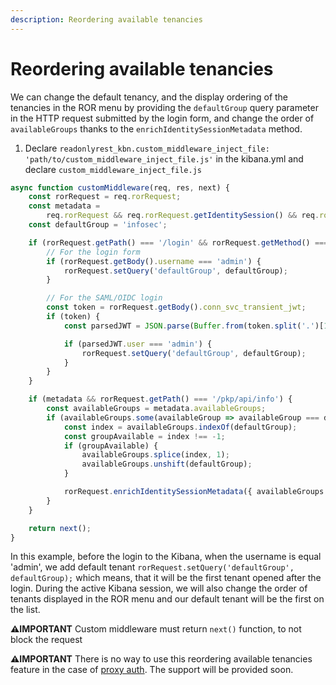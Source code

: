 ```yaml
---
description: Reordering available tenancies
---
```


# Reordering available tenancies

We can change the default tenancy, and the display ordering of the tenancies in the ROR menu by providing the `defaultGroup` query parameter in the HTTP request submitted by the login form, and change the order of `availableGroups`
thanks to the `enrichIdentitySessionMetadata` method.

1. Declare `readonlyrest_kbn.custom_middleware_inject_file: 'path/to/custom_middleware_inject_file.js'` in the kibana.yml and declare `custom_middleware_inject_file.js`

```js
async function customMiddleware(req, res, next) {
    const rorRequest = req.rorRequest;
    const metadata =
        req.rorRequest && req.rorRequest.getIdentitySession() && req.rorRequest.getIdentitySession().metadata;
    const defaultGroup = 'infosec';

    if (rorRequest.getPath() === '/login' && rorRequest.getMethod() === 'post') {
        // For the login form
        if (rorRequest.getBody().username === 'admin') {
            rorRequest.setQuery('defaultGroup', defaultGroup);
        }

        // For the SAML/OIDC login
        const token = rorRequest.getBody().conn_svc_transient_jwt;
        if (token) {
            const parsedJWT = JSON.parse(Buffer.from(token.split('.')[1], 'base64').toString());

            if (parsedJWT.user === 'admin') {
                rorRequest.setQuery('defaultGroup', defaultGroup);
            }
        }
    }

    if (metadata && rorRequest.getPath() === '/pkp/api/info') {
        const availableGroups = metadata.availableGroups;
        if (availableGroups.some(availableGroup => availableGroup === defaultGroup)) {
            const index = availableGroups.indexOf(defaultGroup);
            const groupAvailable = index !== -1;
            if (groupAvailable) {
                availableGroups.splice(index, 1);
                availableGroups.unshift(defaultGroup);
            }

            rorRequest.enrichIdentitySessionMetadata({ availableGroups });
        }
    }

    return next();
}
```

In this example, before the login to the Kibana, when the username is equal 'admin', we add default tenant `rorRequest.setQuery('defaultGroup', defaultGroup);` which means,
that it will be the first tenant opened after the login. During the active Kibana session, we will also change the order of tenants displayed in the ROR menu and our default tenant will be the first on the list.

**⚠️IMPORTANT** Custom middleware must return `next()` function, to not block the request

**⚠️IMPORTANT** There is no way to use this reordering available tenancies feature in the case of [proxy auth](https://docs.readonlyrest.com/kibana#proxy-auth). The support will be provided soon.